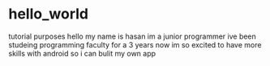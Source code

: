 # hello_world
tutorial purposes 
hello my name is hasan im a junior programmer ive been studeing 
programming faculty for a 3 years now
im so excited to have more skills with android 
so i can bulit my own app
